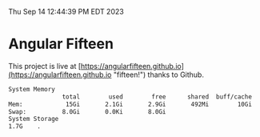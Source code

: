 Thu Sep 14 12:44:39 PM EDT 2023

# Angular Fifteen


This project is live at [https://angularfifteen.github.io](https://angularfifteen.github.io "fifteen!") thanks to Github.

```bash
System Memory
               total        used        free      shared  buff/cache   available
Mem:            15Gi       2.1Gi       2.9Gi       492Mi        10Gi        12Gi
Swap:          8.0Gi       0.0Ki       8.0Gi
System Storage
1.7G	.
```
